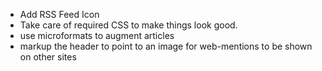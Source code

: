 
* Add RSS Feed Icon
* Take care of required CSS to make things look good.
* use microformats to augment articles
* markup the header to point to an image for web-mentions to be shown on other sites
